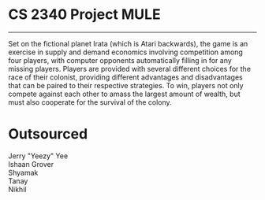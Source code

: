 <h1>CS 2340 Project MULE</h1>

<hr />
<p>
Set on the fictional planet Irata (which is Atari backwards), the game is an exercise in supply and demand economics involving competition among four players, with computer opponents automatically filling in for any missing players. Players are provided with several different choices for the race of their colonist, providing different advantages and disadvantages that can be paired to their respective strategies. To win, players not only compete against each other to amass the largest amount of wealth, but must also cooperate for the survival of the colony.
</p>
<h1>Outsourced</h1>

Jerry "Yeezy" Yee
<br>Ishaan Grover
<br>Shyamak
<br>Tanay
<br>Nikhil

